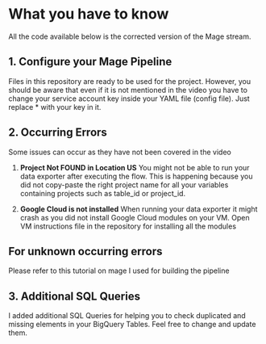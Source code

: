 # What you have to know 
All the code available below is the corrected version of the Mage stream. 

## 1. Configure your Mage Pipeline 
Files in this repository are ready to be used for the project. However, you should be aware that even if it is not mentioned in the video you have to change your service account key inside your YAML file (config file). Just replace * with your key in it. 

## 2. Occurring Errors 

Some issues can occur as they have not been covered in the video 

1. **Project Not FOUND in Location US**
   You might not be able to run your data exporter after executing the flow. This is happening because you did not copy-paste the right project name for all your variables containing projects such as table_id or project_id. 

2. **Google Cloud is not installed**
   When running your data exporter it might crash as you did not install Google Cloud modules on your VM. Open VM instructions file in the repository for installing all the modules

## For unknown occurring errors 
Please refer to this tutorial on mage I used for building the pipeline 

## 3. Additional SQL Queries 
I added additional SQL Queries for helping you to check duplicated and missing elements in your BigQuery Tables. Feel free to change and update them. 
